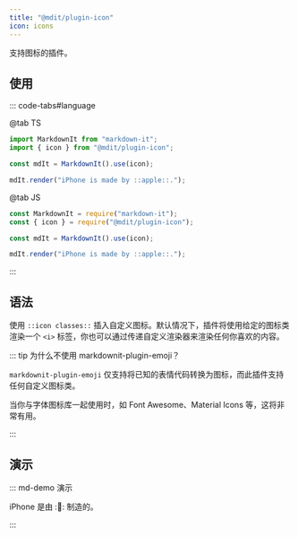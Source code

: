 ```yaml
---
title: "@mdit/plugin-icon"
icon: icons
---
```


支持图标的插件。

<!-- more -->

## 使用

::: code-tabs#language

@tab TS

```ts
import MarkdownIt from "markdown-it";
import { icon } from "@mdit/plugin-icon";

const mdIt = MarkdownIt().use(icon);

mdIt.render("iPhone is made by ::apple::.");
```

@tab JS

```js
const MarkdownIt = require("markdown-it");
const { icon } = require("@mdit/plugin-icon");

const mdIt = MarkdownIt().use(icon);

mdIt.render("iPhone is made by ::apple::.");
```

:::

## 语法

使用 `::icon classes::` 插入自定义图标。默认情况下，插件将使用给定的图标类渲染一个 `<i>` 标签，你也可以通过传递自定义渲染器来渲染任何你喜欢的内容。

::: tip 为什么不使用 markdownit-plugin-emoji？

`markdownit-plugin-emoji` 仅支持将已知的表情代码转换为图标，而此插件支持任何自定义图标类。

当你与字体图标库一起使用时，如 Font Awesome、Material Icons 等，这将非常有用。

:::

## 演示

::: md-demo 演示

iPhone 是由 ::apple:: 制造的。

:::
